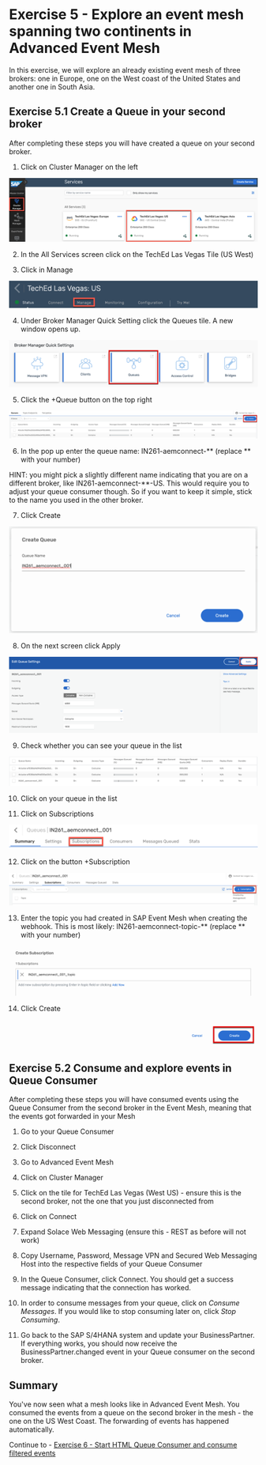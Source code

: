 # Exercise 5 - Explore an event mesh spanning two continents in Advanced Event Mesh

In this exercise, we will explore an already existing event mesh of three brokers: one in Europe, one on the West coast of the United States and another one in South Asia. 

## Exercise 5.1 Create a Queue in your second broker

After completing these steps you will have created a queue on your second broker.

1. Click on Cluster Manager on the left

![Pic 1](/./images/IN261-ex5-1.png)
  
2. In the All Services screen click on the TechEd Las Vegas Tile (US West)
  
3. Click in Manage
  
![Pic 2](/./images/IN261-ex5-2.png)  
  
4. Under Broker Manager Quick Setting click the Queues tile. A new window opens up.
  
![Pic 3](/./images/IN261-ex5-3.png)    
  
5. Click the +Queue button on the top right
  
![Pic 4](/./images/IN261-ex5-4.png)      
  
6. In the pop up enter the queue name: IN261-aemconnect-** (replace ** with your number)

HINT: you might pick a slightly different name indicating that you are on a different broker, like IN261-aemconnect-**-US. This would require you to adjust your queue consumer though. So if you want to keep it simple, stick to the name you used in the other broker.
    
7. Click Create
  
![Pic 5](/./images/IN261-ex5-5.png)   

8. On the next screen click Apply
  
![Pic 6](/./images/IN261-ex5-6.png)     
  
9. Check whether you can see your queue in the list  

![Pic 7](/./images/IN261-ex5-7.png)     

10. Click on your queue in the list

11. Click on Subscriptions

![Pic 8](/./images/IN261-ex5-8.png)     

12. Click on the button +Subscription

![Pic 9](/./images/IN261-ex5-9.png)   

13. Enter the topic you had created in SAP Event Mesh when creating the webhook. This is most likely: IN261-aemconnect-topic-** (replace ** with your number)

![Pic 10](/./images/IN261-ex5-10.png)   

14. Click Create

![Pic 11](/./images/IN261-ex5-11.png)   

## Exercise 5.2 Consume and explore events in Queue Consumer 

After completing these steps you will have consumed events using the Queue Consumer from the second broker in the Event Mesh, meaning that the events got forwarded in your Mesh

1. Go to your Queue Consumer

2. Click Disconnect

3. Go to Advanced Event Mesh

4. Click on Cluster Manager

5. Click on the tile for TechEd Las Vegas (West US) - ensure this is the second broker, not the one that you just disconnected from

6. Click on Connect

7. Expand Solace Web Messaging (ensure this - REST as before will not work)

8. Copy Username, Password, Message VPN and Secured Web Messaging Host into the respective fields of your Queue Consumer

9. In the Queue Consumer, click Connect. You should get a success message indicating that the connection has worked.

1. In order to consume messages from your queue, click on *Consume Messages*. If you would like to stop consuming later on, click *Stop Consuming*.

2. Go back to the SAP S/4HANA system and update your BusinessPartner. If everything works, you should now receive the BusinessPartner.changed event in your Queue consumer on the second broker.

## Summary

You've now seen what a mesh looks like in Advanced Event Mesh. You consumed the events from a queue on the second broker in the mesh - the one on the US West Coast. The forwarding of events has happened automatically.

Continue to - [Exercise 6 - Start HTML Queue Consumer and consume filtered events](../ex6/README.md)


